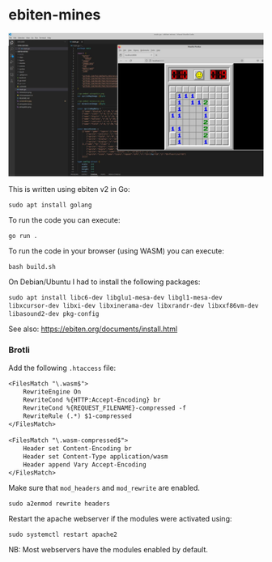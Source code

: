 # ebiten-mines

![minesweeper development screenshot](screenshot.jpg)

This is written using ebiten v2 in Go:

    sudo apt install golang

To run the code you can execute:

    go run .

To run the code in your browser (using WASM) you can execute:

    bash build.sh

On Debian/Ubuntu I had to install the following packages:

    sudo apt install libc6-dev libglu1-mesa-dev libgl1-mesa-dev libxcursor-dev libxi-dev libxinerama-dev libxrandr-dev libxxf86vm-dev libasound2-dev pkg-config

See also: https://ebiten.org/documents/install.html

    
### Brotli

Add the following `.htaccess` file:

    <FilesMatch "\.wasm$">
        RewriteEngine On
        RewriteCond %{HTTP:Accept-Encoding} br
        RewriteCond %{REQUEST_FILENAME}-compressed -f
        RewriteRule (.*) $1-compressed
    </FilesMatch>
    
    <FilesMatch "\.wasm-compressed$">
        Header set Content-Encoding br
        Header set Content-Type application/wasm
        Header append Vary Accept-Encoding
    </FilesMatch>

Make sure that `mod_headers` and `mod_rewrite` are enabled.

    sudo a2enmod rewrite headers

Restart the apache webserver if the modules were activated using:

    sudo systemctl restart apache2

NB: Most webservers have the modules enabled by default.